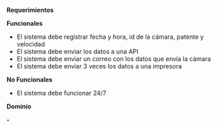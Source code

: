 ﻿**Requerimientos**

**Funcionales**

- El sistema debe registrar fecha y hora, id de la cámara, patente y velocidad 
- El sistema debe enviar los datos a una API
- El sistema debe enviar un correo con los datos que envía la cámara
- El sistema debe enviar 3 veces los datos a una impresora

**No Funcionales**

- El sistema debe funcionar 24/7

**Dominio**

**-**
